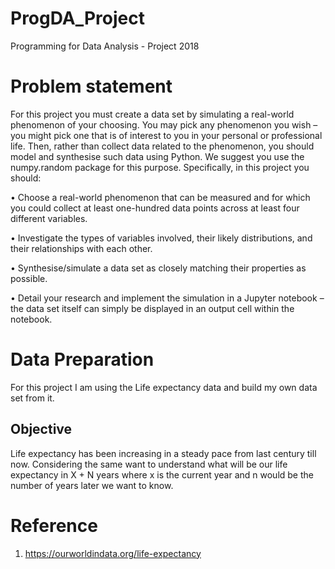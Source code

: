 # ProgDA_Project
Programming for Data Analysis - Project 2018

# Problem statement
For this project you must create a data set by simulating a real-world phenomenon of
your choosing. You may pick any phenomenon you wish – you might pick one that is
of interest to you in your personal or professional life. Then, rather than collect data
related to the phenomenon, you should model and synthesise such data using Python.
We suggest you use the numpy.random package for this purpose.
Specifically, in this project you should:

• Choose a real-world phenomenon that can be measured and for which you could
collect at least one-hundred data points across at least four different variables.

• Investigate the types of variables involved, their likely distributions, and their
relationships with each other.

• Synthesise/simulate a data set as closely matching their properties as possible.

• Detail your research and implement the simulation in a Jupyter notebook – the
data set itself can simply be displayed in an output cell within the notebook.


# Data Preparation
For this project I am using the Life expectancy data and build my own data set from it. 

## Objective

Life expectancy has been increasing in a steady pace from last century till now. Considering the same want to understand what will be our life expectancy in X + N years where x is the current year and n would be the number of years later we want to know. 


#  Reference 
1. https://ourworldindata.org/life-expectancy

